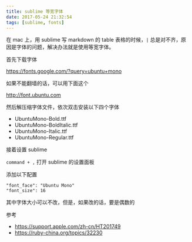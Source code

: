 ```yaml
---
title: sublime 等宽字体
date: 2017-05-24 21:32:54
tags: [sublime, fonts]
---
```


在 mac 上，用 sublime 写 markdown 的 table 表格的时候，`|` 总是对不齐，原因是字体的问题，解决办法就是使用等宽字体。


<!--more-->

首先下载字体

<https://fonts.google.com/?query=ubuntu+mono>

如果不能翻墙的话，可以用下面这个

<http://font.ubuntu.com>


然后解压缩字体文件，依次双击安装以下四个字体

* UbuntuMono-Bold.ttf
* UbuntuMono-BoldItalic.ttf
* UbuntuMono-Italic.ttf
* UbuntuMono-Regular.ttf


接着设置 sublime

`command + ,` 打开 sublime 的设置面板

添加以下配置

```
"font_face": "Ubuntu Mono"
"font_size": 16
```

其中字体大小可以不改，但是，如果改的话，要是偶数的


参考

* <https://support.apple.com/zh-cn/HT201749>
* <https://ruby-china.org/topics/32230>


